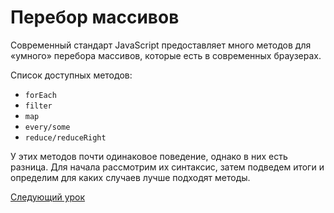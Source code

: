 # Перебор массивов

Современный стандарт JavaScript предоставляет много методов для «умного» перебора массивов, которые есть в современных браузерах.

Список доступных методов:

- `forEach`
- `filter`
- `map`
- `every/some`
- `reduce/reduceRight`

У этих методов почти одинаковое поведение, однако в них есть разница. Для начала рассмотрим их синтаксис, затем подведем итоги и определим для каких случаев лучше подходят методы.

[Следующий урок](../forEach)
